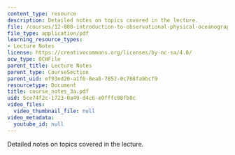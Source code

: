 ```yaml
---
content_type: resource
description: Detailed notes on topics covered in the lecture.
file: /courses/12-808-introduction-to-observational-physical-oceanography-fall-2004/5ce74f2c17230a49d4c6e0fffc98fb0c_course_notes_3a.pdf
file_type: application/pdf
learning_resource_types:
- Lecture Notes
license: https://creativecommons.org/licenses/by-nc-sa/4.0/
ocw_type: OCWFile
parent_title: Lecture Notes
parent_type: CourseSection
parent_uid: ef93ed20-a1f6-8ea8-7852-0c708fa9bcf9
resourcetype: Document
title: course_notes_3a.pdf
uid: 5ce74f2c-1723-0a49-d4c6-e0fffc98fb0c
video_files:
  video_thumbnail_file: null
video_metadata:
  youtube_id: null
---
```

Detailed notes on topics covered in the lecture.